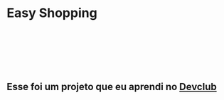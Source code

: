 <h1>Easy Shopping<h1/>
  <br/>
  <br/>
  <h2>Esse foi um projeto que eu aprendi no <a href="https://rodolfomori.com.br/devclub">Devclub</a><h2/>


